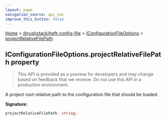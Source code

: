 ```yaml
---
layout: page
navigation_source: api_nav
improve_this_button: false
---
```



[Home](./index.md) &gt; [@rushstack/heft-config-file](./heft-config-file.md) &gt; [IConfigurationFileOptions](./heft-config-file.iconfigurationfileoptions.md) &gt; [projectRelativeFilePath](./heft-config-file.iconfigurationfileoptions.projectrelativefilepath.md)

## IConfigurationFileOptions.projectRelativeFilePath property

> This API is provided as a preview for developers and may change based on feedback that we receive. Do not use this API in a production environment.
>

A project root-relative path to the configuration file that should be loaded.

<b>Signature:</b>

```typescript
projectRelativeFilePath: string;
```
